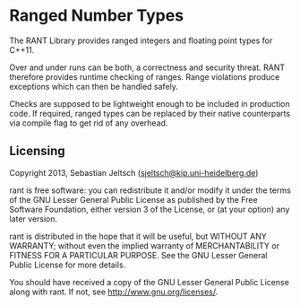 # Ranged Number Types

The RANT Library provides ranged integers and floating point types for C++11.

Over and under runs can be both, a correctness and security threat. RANT
therefore provides runtime checking of ranges. Range violations produce
exceptions which can then be handled safely.

Checks are supposed to be lightweight enough to be included in production
code. If required, ranged types can be replaced by their native counterparts
via compile flag to get rid of any overhead.

## Licensing
Copyright 2013, Sebastian Jeltsch (sjeltsch@kip.uni-heidelberg.de)

rant is free software: you can redistribute it and/or modify
it under the terms of the GNU Lesser General Public License as published
by the Free Software Foundation, either version 3 of the License, or
(at your option) any later version.

rant is distributed in the hope that it will be useful,
but WITHOUT ANY WARRANTY; without even the implied warranty of
MERCHANTABILITY or FITNESS FOR A PARTICULAR PURPOSE.  See the
GNU Lesser General Public License for more details.

You should have received a copy of the GNU Lesser General Public License
along with rant.  If not, see <http://www.gnu.org/licenses/>.
